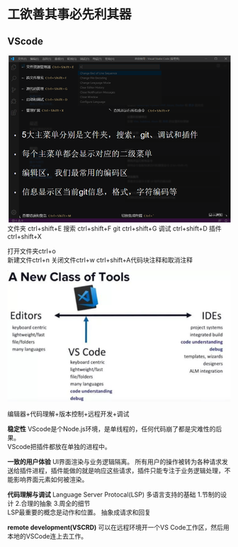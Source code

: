 # 工欲善其事必先利其器  

## VScode  
![](../../attachments/2021-07-14-15-06-15.png)
文件夹  ctrl+shift+E
搜索  ctrl+shift+F
git  ctrl+shift+G
调试    ctrl+shift+D
插件  ctrl+shift+X 

打开文件夹ctrl+o  
新建文件ctrl+n
关闭文件ctrl+w
ctrl+shift+A代码块注释和取消注释  

![](../../attachments/2021-07-14-15-22-00.png)

编辑器+代码理解+版本控制+远程开发+调试 

**稳定性**
VScode是个Node.js环境，是单线程的，任何代码崩了都是灾难性的后果。  
VScode把插件都放在单独的进程中。  

**一致的用户体验** 
UI界面渲染与业务逻辑隔离。
所有用户的操作被转为各种请求发送给插件进程，插件能做的就是响应这些请求，插件只能专注于业务逻辑处理，不能影响界面元素如何被渲染。

**代码理解与调试**
Language Server Protocal(LSP)  多语言支持的基础 
1.节制的设计  2.合理的抽象  3.周全的细节  
LSP最重要的概念是动作和位置。  抽象成请求和回复

**remote development(VSCRD)** 
可以在远程环境开一个VS Code工作区，然后用本地的VSCode连上去工作。

## 
